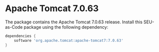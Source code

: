# Apache Tomcat 7.0.63

The package contains the Apache Tomcat 7.0.63 release. Install this SEU-as-Code package using the following dependency:
```groovy
dependencies {
	software 'org.apache.tomcat:apache-tomcat7:7.0.63'
}
```
